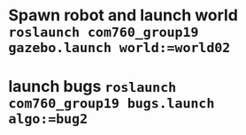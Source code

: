 # Spawn robot and launch world `roslaunch com760_group19 gazebo.launch world:=world02`
# launch bugs `roslaunch com760_group19 bugs.launch algo:=bug2`
